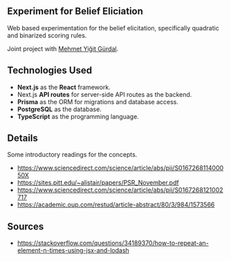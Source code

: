 ## Experiment for Belief Eliciation

Web based experimentation for the belief elicitation, specifically quadratic and binarized scoring rules.

Joint project with [Mehmet Yiğit Gürdal](https://econ.boun.edu.tr/mehmet-yigit-gurdal-0).

## Technologies Used

- **Next.js** as the **React** framework.
- Next.js **API routes** for server-side API routes as the backend.
- **Prisma** as the ORM for migrations and database access.
- **PostgreSQL** as the database.
- **TypeScript** as the programming language.

## Details

Some introductory readings for the concepts.

- https://www.sciencedirect.com/science/article/abs/pii/S016726811400050X
- https://sites.pitt.edu/~alistair/papers/PSR_November.pdf
- https://www.sciencedirect.com/science/article/abs/pii/S0167268121002717
- https://academic.oup.com/restud/article-abstract/80/3/984/1573566

## Sources
- https://stackoverflow.com/questions/34189370/how-to-repeat-an-element-n-times-using-jsx-and-lodash